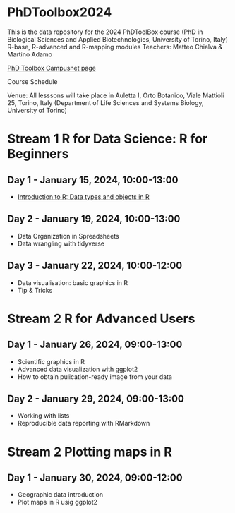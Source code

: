 # PhDToolbox2024
This is the data repository for the 2024 PhDToolBox course (PhD in Biological Sciences and Applied Biotechnologies, University of Torino, Italy)
R-base, R-advanced and R-mapping modules
Teachers: Matteo Chialva & Martino Adamo

[PhD Toolbox Campusnet page](https://raw.githubusercontent.com/mchialva/PhDToolbox2023/main/Datasets/flowers.tsv](https://dott-sbba.campusnet.unito.it/do/corsi.pl/Show?_id=7kkl)https://dott-sbba.campusnet.unito.it/do/corsi.pl/Show?_id=7kkl)

Course Schedule

Venue: All lesssons will take place in Auletta I, Orto Botanico, Viale Mattioli 25, Torino, Italy (Department of Life Sciences and Systems Biology, University of Torino)

# Stream 1 R for Data Science: R for Beginners

## Day 1 - January 15, 2024, 10:00-13:00
- [Introduction to R: Data types and objects in R](https://github.com/mchialva/PhDToolbox2024/blob/main/Lessons%2FStream_1%2FLesson_1_%20RBasics.pdf)

## Day 2 - January 19, 2024, 10:00-13:00
- Data Organization in Spreadsheets
- Data wrangling with tidyverse

## Day 3 - January 22, 2024, 10:00-12:00
- Data visualisation: basic graphics  in R
- Tip & Tricks

# Stream 2 R for Advanced Users

## Day 1 - January 26, 2024, 09:00-13:00
- Scientific graphics in R
- Advanced data visualization with ggplot2
- How to obtain pulication-ready image from your data

## Day 2 - January 29, 2024, 09:00-13:00
- Working with lists
- Reproducible data reporting with RMarkdown

# Stream 2 Plotting maps in R
## Day 1 - January 30, 2024, 09:00-12:00
- Geographic data introduction
- Plot maps in R usig ggplot2
  
